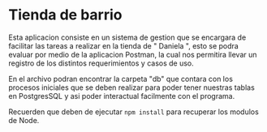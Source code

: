# Tienda de barrio

Esta aplicacion consiste en un sistema de gestion que se encargara de facilitar las tareas a realizar en la tienda de " Daniela ", esto se podra evaluar por medio de la aplicacion Postman, la cual nos permitira llevar un registro de los distintos requerimientos y casos de uso.

En el archivo podran encontrar la carpeta "db" que contara con los procesos iniciales que se deben realizar para poder tener nuestras tablas en PostgresSQL y asi poder interactual facilmente con el programa.

Recuerden que deben de ejecutar ``` npm install ``` para recuperar los modulos de Node.